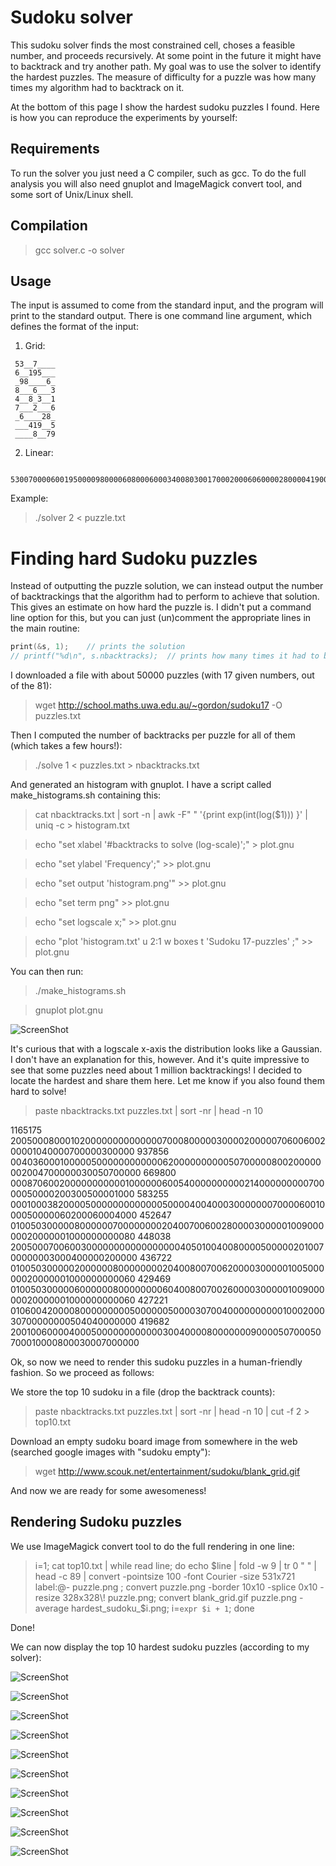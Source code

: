 Sudoku solver
======

This sudoku solver finds the most constrained cell, choses a feasible number, and proceeds recursively.
At some point in the future it might have to backtrack and try another path. 
My goal was to use the solver to identify the hardest puzzles. The measure of difficulty for a puzzle was how many times my algorithm had to backtrack on it. 

At the bottom of this page I show the hardest sudoku puzzles I found. Here is how you can reproduce the experiments by yourself:

Requirements
------

To run the solver you just need a C compiler, such as gcc. 
To do the full analysis you will also need gnuplot and ImageMagick convert tool, and some sort of Unix/Linux shell.

Compilation
------

> gcc solver.c -o solver
 
Usage
------


The input is assumed to come from the standard input, and the program will print to the standard output.
There is one command line argument, which defines the format of the input: 

 1. Grid:

``` 
 53__7____
 6__195___
 _98____6_
 8___6___3
 4__8_3__1
 7___2___6
 _6____28_
 ___419__5
 ____8__79
```

 2. Linear:

``` 
 530070000600195000098000060800060003400803001700020006060000280000419005000080079
```

Example:

> ./solver 2 < puzzle.txt


Finding hard Sudoku puzzles
======

Instead of outputting the puzzle solution, we can instead output the number of backtrackings that the algorithm had to perform to achieve that solution. This gives an estimate on how hard the puzzle is.
I didn't put a command line option for this, but you can just (un)comment the appropriate lines in the main routine:

```C
print(&s, 1);    // prints the solution
// printf("%d\n", s.nbacktracks);  // prints how many times it had to backtrack
```

I downloaded a file with about 50000 puzzles (with 17 given numbers, out of the 81):

> wget http://school.maths.uwa.edu.au/~gordon/sudoku17 -O puzzles.txt

Then I computed the number of backtracks per puzzle for all of them (which takes a few hours!):

> ./solve 1 < puzzles.txt > nbacktracks.txt

And generated an histogram with gnuplot. I have a script called make_histograms.sh containing this:

> cat nbacktracks.txt | sort -n | awk -F" " '{print exp(int(log($1))) }' | uniq -c > histogram.txt

> echo "set xlabel '#backtracks to solve (log-scale)';"               > plot.gnu

> echo "set ylabel 'Frequency';"                             >> plot.gnu

> echo "set output 'histogram.png'"                     >> plot.gnu

> echo "set term png"                                        >> plot.gnu

> echo "set logscale x;"                        >> plot.gnu

> echo "plot 'histogram.txt' u 2:1 w boxes t 'Sudoku 17-puzzles' ;"  >> plot.gnu


You can then run: 
 
> ./make_histograms.sh

> gnuplot plot.gnu

![ScreenShot](https://raw.github.com/hpenedones/sudoku/master/analysis/histogram.png)


It's curious that with a logscale x-axis the distribution looks like a Gaussian. I don't have an explanation for this, however. And it's quite impressive to see that some puzzles need about 1 million backtrackings!
I decided to locate the hardest and share them here. Let me know if you also found them hard to solve!


> paste nbacktracks.txt puzzles.txt | sort -nr | head -n 10

1165175 200500080001020000000000000070008000003000020000070600600200001040000700000300000
937856 004036000100000500000000000062000000000050700000800200000002004700000030050700000
669800 000870600200000000000100000060054000000000021400000000070000050000200300500001000
583255 000100038200005000000000000050000400400030000000700006001000050000060200060004000
452647 010050300000800000070000000020400700600280000300000100900000020000001000000000080
448038 200500070060030000000000000000040501004008000050000020100700000003000400000200000
436722 010050300000200000080000000020400800700620000300000100500000020000001000000000060
429469 010050300000600000080000000060400800700260000300000100900000020000001000000000060
427221 010600420000800000000050000005000030700400000000001000200030700000000504040000000
419682 200100600004000500000000000030040000800000009000050700050700010000800030007000000

Ok, so now we need to render this sudoku puzzles in a human-friendly fashion. So we proceed as follows:

We store the top 10 sudoku in a file (drop the backtrack counts):

> paste nbacktracks.txt puzzles.txt | sort -nr | head -n 10 | cut -f 2 > top10.txt

Download an empty sudoku board image from somewhere in the web (searched google images with "sudoku empty"):

> wget http://www.scouk.net/entertainment/sudoku/blank_grid.gif

And now we are ready for some awesomeness! 

Rendering Sudoku puzzles
------

We use ImageMagick convert tool to do the full rendering in one line:

> i=1; cat top10.txt | while read line;  do echo $line | fold -w 9 | tr 0 " " | head -c 89 | convert  -pointsize 100 -font Courier -size 531x721 label:@- puzzle.png ; convert puzzle.png -border 10x10 -splice 0x10 -resize 328x328\! puzzle.png; convert blank_grid.gif puzzle.png -average hardest_sudoku_$i.png; i=`expr $i + 1`; done

Done!

We can now display the top 10 hardest sudoku puzzles (according to my solver): 

![ScreenShot](https://raw.github.com/hpenedones/sudoku/master/analysis/hardest_sudoku_1.png)

![ScreenShot](https://raw.github.com/hpenedones/sudoku/master/analysis/hardest_sudoku_2.png)

![ScreenShot](https://raw.github.com/hpenedones/sudoku/master/analysis/hardest_sudoku_3.png)

![ScreenShot](https://raw.github.com/hpenedones/sudoku/master/analysis/hardest_sudoku_4.png)

![ScreenShot](https://raw.github.com/hpenedones/sudoku/master/analysis/hardest_sudoku_5.png)

![ScreenShot](https://raw.github.com/hpenedones/sudoku/master/analysis/hardest_sudoku_6.png)

![ScreenShot](https://raw.github.com/hpenedones/sudoku/master/analysis/hardest_sudoku_7.png)

![ScreenShot](https://raw.github.com/hpenedones/sudoku/master/analysis/hardest_sudoku_8.png)

![ScreenShot](https://raw.github.com/hpenedones/sudoku/master/analysis/hardest_sudoku_9.png)

![ScreenShot](https://raw.github.com/hpenedones/sudoku/master/analysis/hardest_sudoku_10.png)
